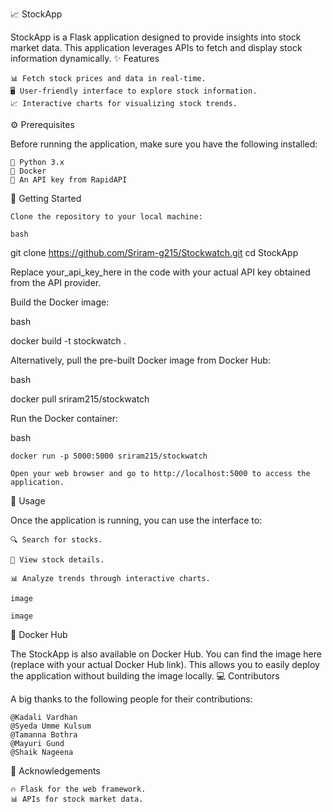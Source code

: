 📈 StockApp

StockApp is a Flask application designed to provide insights into stock market data. This application leverages APIs to fetch and display stock information dynamically.
✨ Features

    📊 Fetch stock prices and data in real-time.
    🖥️ User-friendly interface to explore stock information.
    📈 Interactive charts for visualizing stock trends.

⚙️ Prerequisites

Before running the application, make sure you have the following installed:

    🐍 Python 3.x
    🐋 Docker
    🔑 An API key from RapidAPI

🚀 Getting Started

    Clone the repository to your local machine:

    bash

git clone https://github.com/Sriram-g215/Stockwatch.git
cd StockApp

Replace your_api_key_here in the code with your actual API key obtained from the API provider.

Build the Docker image:

bash

docker build -t stockwatch .

Alternatively, pull the pre-built Docker image from Docker Hub:

bash

docker pull sriram215/stockwatch

Run the Docker container:

bash

    docker run -p 5000:5000 sriram215/stockwatch

    Open your web browser and go to http://localhost:5000 to access the application.

📝 Usage

Once the application is running, you can use the interface to:

    🔍 Search for stocks.

    📃 View stock details.

    📊 Analyze trends through interactive charts.

    image

    image

🐳 Docker Hub

The StockApp is also available on Docker Hub. You can find the image here (replace with your actual Docker Hub link). This allows you to easily deploy the application without building the image locally.
💻 Contributors

A big thanks to the following people for their contributions:

    @Kadali Vardhan
    @Syeda Umme Kulsum
    @Tamanna Bothra
    @Mayuri Gund
    @Shaik Nageena

🙏 Acknowledgements

    🔥 Flask for the web framework.
    📊 APIs for stock market data.
